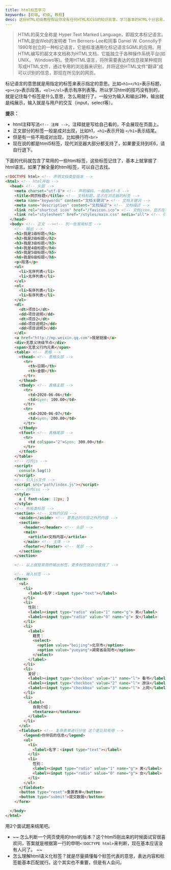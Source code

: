 ```yaml
---
title: html标签学习
keywords: [前端, 初级, 教程]
desc: 这份HTML初级教程假设你没有任何HTML和CSS的知识背景。学习基本的HTML十分容易，只要你能从头到尾按照每一步骤来实践。最后我们会将每一步综合起来，以便我们继续学习CSS初级指南。
---
```


> HTML的英文全称是 Hyper Text Marked Language，即超文本标记语言。HTML是由Web的发明者 Tim Berners-Lee和同事 Daniel W. Connolly于1990年创立的一种标记语言，它是标准通用化标记语言SGML的应用。用HTML编写的超文本文档称为HTML文档，它能独立于各种操作系统平台(如UNIX， Windows等)。使用HTML语言，将所需要表达的信息按某种规则写成HTML文件，通过专用的浏览器来识别，并将这些HTML文件“翻译”成可以识别的信息，即现在所见到的网页。

标记语言的意思就是用指定的标签来表示指定的意思。比如`<h1></h1>`表示标题，`<p></p>`表示段落，`<ol></ol>`表示有序列表等。所以学习html的技巧没有别的，就是记住每个标签是什么意思，怎么用就行了。一般分为输入和输出2种，输出就是纯展示，输入就是与用户的交互（input，select等）。

**提示：**

- html注释写法`<!-- 注释 -->`，注释就是写给自己看的，不会展现在页面上。
- 正文部分的标签一般是成对出现，比如h1，`<h1>`表示开始 `</h1>`表示结尾。
- 但是有一些不用成对出现，比如换行符`<br>`
- 现在说的都是html5标签，现代浏览器大部分都支持了，如果要支持到IE6，请自行退下。

下面的代码就包含了常用的一些html标签，这些标签记住了，基本上就掌握了html语言。如果了解全量的html标签，可以自己去找。

``` html
<!DOCTYPE html> <!-- 声明文档类型版本 -->
<html> <!-- html开始 -->
  <head> <!-- 头部 -->
    <meta charset="utf-8"> <!-- 声明编码，一般用utf-8 -->
    <title>网页标题</title> <!-- 文档标题，显示在浏览器的标签 -->
    <meta name="keywords" content="文档关键词"> <!-- 文档关键词 -->
    <meta name="description" content="文档描述"> <!-- 文档描述 -->
    <link rel="shortcut icon" href="/favicon.ico"> <!-- 文档icon，显示在浏览器的标签 -->
    <link rel="stylesheet" href="/styles/main.css" media="all"> <!-- 引入css -->
  </head>
  <body> <!-- 正文 --><!-- 列一些常用标签 -->
    <!-- 输出 -->
    <h1>我是1级标题</h1>
    <h2>我是2级标题</h2>
    <h3>我是3级标题</h3>
    <h4>我是4级标题</h4>
    <h5>我是5级标题</h5>
    <h6>我是6级标题</h6>
    <p>段落</p>
    <ul>
      <li>无序列表</li>
      <li>无序列表</li>
    </ul>
    <ol>
      <li>有序列表</li>
      <li>有序列表</li>
    </ol>
    <dl>
      <dt>项目1</dt>
      <dd>项目说明</dd>
      <dt>项目2</dt>
      <dd>项目说明2</dd>
      <dd>项目说明3</dd>
    </dl>
    <a href="http://mp.weixin.qq.com">我是链接</a>
    <div>无意义块级节点</div>
    <span>无意义行内元素</span>
    <table> <!-- 表格 -->
      <thead> <!-- 表格头部 -->
        <tr>
          <th>日期</th>
          <th>金额</th>
        </tr>
      </thead>
      <tbody> <!-- 表格主题 -->
        <tr>
          <td>2020-06-06</td>
          <td>&yen; 100.00</td>
        </tr>
        <tr>
          <td>2020-06-07</td>
          <td>&yen; 200.00</td>
        </tr>
      </tbody>
      <tfoot> <!-- 表格尾部 -->
        <tr>
          <td colspan="2">&yen; 300.00</td>
        </tr>
      </tfoot>
    </table>
    <!-- 行内js -->
    <script>
      console.log(1)
    </script>
    <!-- 引入js文件 -->
    <script src="path/index.js"></script>
    <!-- 行内css -->
    <style>
      a { font-size: 12px; }
    </style>
    <!-- 布局类标签 -->
    <section> <!-- 文档的区段 -->
      <aside></aside> <!-- 要表达的内容之外的内容 -->
      <section>
        <header></header> <!-- 头部 -->
        <main>
          <article>文档内容</article>
        </main> <!-- 主体 -->
        <footer></footer> <!-- 尾部 -->
      </section>
    </section>

    <!-- 以上就是常用的输出标签，更多标签就自行查找了 -->

    <!-- 输入标签 -->
    <form>
      <ul>
        <li>
          <label>名字：<input type="text"></label>
        </li>
        <li>
          性别：
          <label><input type="radio" value="1" name="g"> 男</label> 
          <label><input type="radio" value="0" name="g"> 女</label>
        </li>
        <li>
          <label>
            籍贯：
            <select>
              <option value="beijing">北京市</option>
              <option value="yueyang">湖南省岳阳市</option>
            </select>
          </label>
        </li>
        <li>
          爱好：
          <label><input type="checkbox" value="1" name="l"> 看书</label> 
          <label><input type="checkbox" value="2" name="l"> 游泳</label>
          <label><input type="checkbox" value="3" name="l"> 上网</label>
        </li>
        <li>
          <label>
            自我介绍：
            <textarea></textarea>
          </label>
        </li>
      </ul>
      <fieldset> <!-- 复杂表单进行分块 这个是比较有用 -->
        <legend>你伴侣的信息</legend>
        <ul>
          <li>
            <label>名字：<input type="text"></label>
          </li>
          <li>
            性别：
            <label><input type="radio" value="1" name="g"> 男</label> 
            <label><input type="radio" value="0" name="g"> 女</label>
          </li>
        </ul>
      </fieldset>
      <button type="reset">重置表单</button>
      <button type="submit">提交数据</button>
    </form>

  </body>
</html>
```

用2个面试题来结尾吧。

- ~~ 怎么判断一个网页使用的html的版本？这个html5刚出来的时候面试官很喜欢问，答案就是根据第一行的申明`<!DOCTYPE html>`来判断，现在基本应该没有人问了。 ~~
- 怎么理解html语义化标签？就是尽量搞懂每个标签代表的意思，表达内容和标签能基本匹配就行。这个其实也不重要，但是有人会问。
